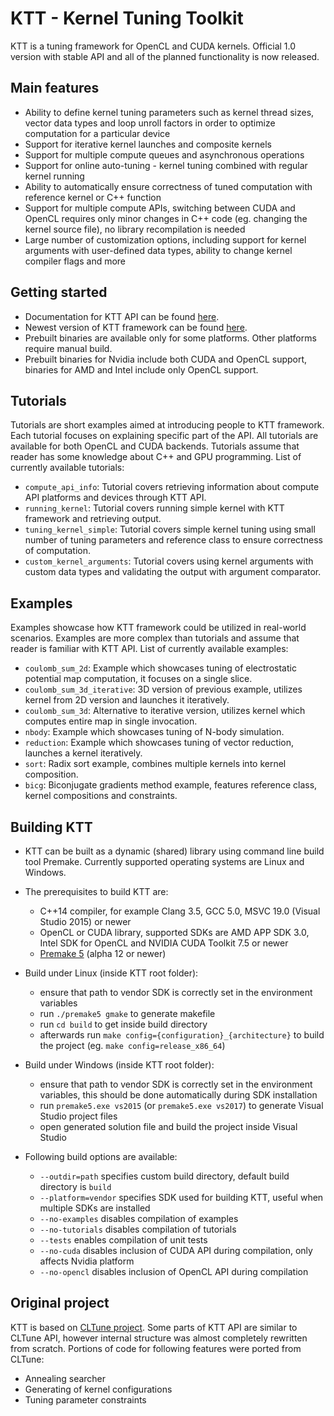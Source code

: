 KTT - Kernel Tuning Toolkit
===========================

KTT is a tuning framework for OpenCL and CUDA kernels. Official 1.0 version with stable API and all of the planned
functionality is now released.

Main features
-------------
* Ability to define kernel tuning parameters such as kernel thread sizes, vector data types and loop unroll factors
in order to optimize computation for a particular device
* Support for iterative kernel launches and composite kernels
* Support for multiple compute queues and asynchronous operations
* Support for online auto-tuning - kernel tuning combined with regular kernel running
* Ability to automatically ensure correctness of tuned computation with reference kernel or C++ function
* Support for multiple compute APIs, switching between CUDA and OpenCL requires only minor changes in C++ code
(eg. changing the kernel source file), no library recompilation is needed
* Large number of customization options, including support for kernel arguments with user-defined data types,
ability to change kernel compiler flags and more

Getting started
---------------
* Documentation for KTT API can be found [here](https://fillo7.github.io/KTT/).
* Newest version of KTT framework can be found [here](https://github.com/Fillo7/KTT/releases).
* Prebuilt binaries are available only for some platforms. Other platforms require manual build.
* Prebuilt binaries for Nvidia include both CUDA and OpenCL support, binaries for AMD and Intel include only OpenCL support.

Tutorials
---------
Tutorials are short examples aimed at introducing people to KTT framework. Each tutorial focuses on explaining specific part
of the API. All tutorials are available for both OpenCL and CUDA backends. Tutorials assume that reader has some knowledge
about C++ and GPU programming. List of currently available tutorials:

* `compute_api_info`: Tutorial covers retrieving information about compute API platforms and devices through KTT API.
* `running_kernel`: Tutorial covers running simple kernel with KTT framework and retrieving output.
* `tuning_kernel_simple`: Tutorial covers simple kernel tuning using small number of tuning parameters and reference class
to ensure correctness of computation.
* `custom_kernel_arguments`: Tutorial covers using kernel arguments with custom data types and validating the output with
argument comparator.

Examples
--------
Examples showcase how KTT framework could be utilized in real-world scenarios. Examples are more complex than tutorials and
assume that reader is familiar with KTT API. List of currently available examples:

* `coulomb_sum_2d`: Example which showcases tuning of electrostatic potential map computation, it focuses on a single slice.
* `coulomb_sum_3d_iterative`: 3D version of previous example, utilizes kernel from 2D version and launches it iteratively.
* `coulomb_sum_3d`: Alternative to iterative version, utilizes kernel which computes entire map in single invocation.
* `nbody`: Example which showcases tuning of N-body simulation.
* `reduction`: Example which showcases tuning of vector reduction, launches a kernel iteratively.
* `sort`: Radix sort example, combines multiple kernels into kernel composition.
* `bicg`: Biconjugate gradients method example, features reference class, kernel compositions and constraints.

Building KTT
------------
* KTT can be built as a dynamic (shared) library using command line build tool Premake. Currently supported operating
systems are Linux and Windows.

* The prerequisites to build KTT are:
    - C++14 compiler, for example Clang 3.5, GCC 5.0, MSVC 19.0 (Visual Studio 2015) or newer
    - OpenCL or CUDA library, supported SDKs are AMD APP SDK 3.0, Intel SDK for OpenCL and NVIDIA CUDA Toolkit 7.5 or newer
    - [Premake 5](https://premake.github.io/download.html) (alpha 12 or newer)
    
* Build under Linux (inside KTT root folder):
    - ensure that path to vendor SDK is correctly set in the environment variables
    - run `./premake5 gmake` to generate makefile
    - run `cd build` to get inside build directory
    - afterwards run `make config={configuration}_{architecture}` to build the project (eg. `make config=release_x86_64`)
    
* Build under Windows (inside KTT root folder):
    - ensure that path to vendor SDK is correctly set in the environment variables, this should be done automatically
    during SDK installation
    - run `premake5.exe vs2015` (or `premake5.exe vs2017`) to generate Visual Studio project files
    - open generated solution file and build the project inside Visual Studio

* Following build options are available:
    - `--outdir=path` specifies custom build directory, default build directory is `build`
    - `--platform=vendor` specifies SDK used for building KTT, useful when multiple SDKs are installed
    - `--no-examples` disables compilation of examples
    - `--no-tutorials` disables compilation of tutorials
    - `--tests` enables compilation of unit tests
    - `--no-cuda` disables inclusion of CUDA API during compilation, only affects Nvidia platform
    - `--no-opencl` disables inclusion of OpenCL API during compilation

Original project
----------------
KTT is based on [CLTune project](https://github.com/CNugteren/CLTune). Some parts of KTT API are similar to CLTune API,
however internal structure was almost completely rewritten from scratch. Portions of code for following features were ported
from CLTune:
* Annealing searcher
* Generating of kernel configurations
* Tuning parameter constraints
